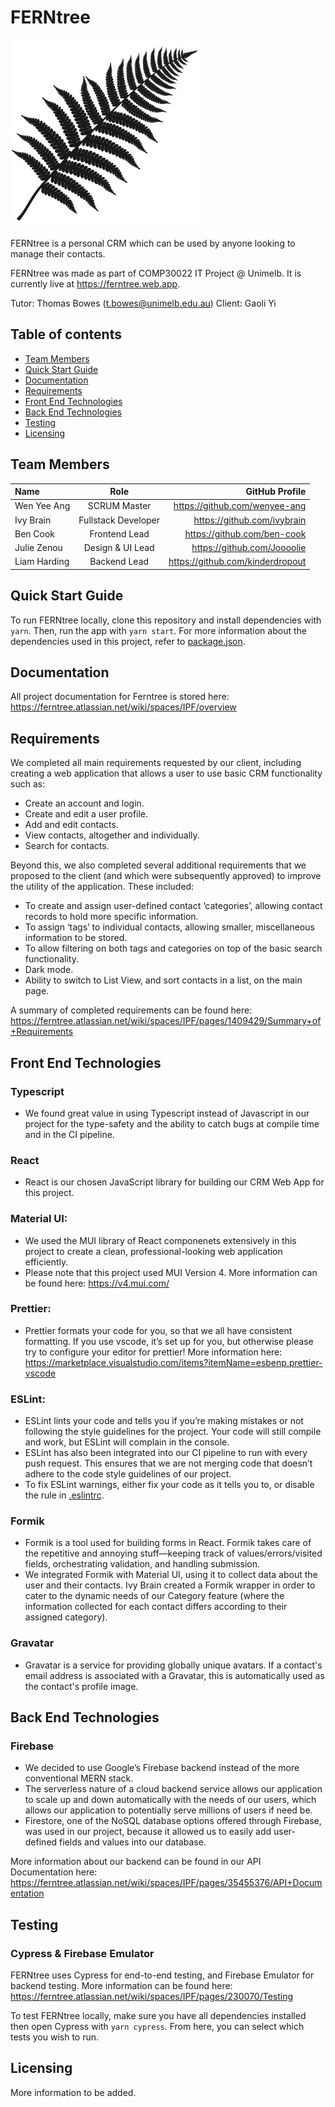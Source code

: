 
# FERNtree

<p align="left">
  <img src="https://github.com/ben-cook/FERNtree/blob/main/src/components/logoBlack.svg"  width="300" >
</p>

FERNtree is a personal CRM which can be used by anyone looking to manage their contacts.

FERNtree was made as part of COMP30022 IT Project @ Unimelb. It is currently live at https://ferntree.web.app.

Tutor: Thomas Bowes (t.bowes@unimelb.edu.au)
Client: Gaoli Yi


## Table of contents
* [Team Members](#team-members)
* [Quick Start Guide](#quick-start)
* [Documentation](#documentation)
* [Requirements](#requirements)
* [Front End Technologies](#front-end-technologies)
* [Back End Technologies](#back-end-technologies)
* [Testing](#testing)
* [Licensing](#licensing)

<a name="team-members"></a>
## Team Members
| Name | Role | GitHub Profile |
| :---         |     :---:      |          ---: |
| Wen Yee Ang  | SCRUM Master     |  https://github.com/wenyee-ang |
| Ivy Brain    | Fullstack Developer      |  https://github.com/ivybrain |
| Ben Cook    | Frontend Lead      |  https://github.com/ben-cook |
| Julie Zenou  | Design & UI Lead      |  https://github.com/Joooolie |
| Liam Harding  | Backend Lead      |  https://github.com/kinderdropout |

<a name="quick-start"></a>
## Quick Start Guide

To run FERNtree locally, clone this repository and install dependencies with `yarn`.
Then, run the app with `yarn start`.
For more information about the dependencies used in this project, refer to [package.json](https://github.com/ben-cook/FERNtree/blob/main/package.json).

<a name="documentation"></a>
## Documentation

All project documentation for Ferntree is stored here: https://ferntree.atlassian.net/wiki/spaces/IPF/overview

<a name="requirements"></a>
## Requirements

We completed all main requirements requested by our client, including creating a web application that allows a user to use basic CRM functionality such as:
- Create an account and login.
- Create and edit a user profile.
- Add and edit contacts.
- View contacts, altogether and individually.
- Search for contacts.

Beyond this, we also completed several additional requirements that we proposed to the client (and which were subsequently approved) to improve the utility of the application. These included:
- To create and assign user-defined contact ‘categories’, allowing contact records to hold more specific information.
- To assign ‘tags’ to individual contacts, allowing smaller, miscellaneous information to be stored.
- To allow filtering on both tags and categories on top of the basic search functionality.
- Dark mode.
- Ability to switch to List View, and sort contacts in a list, on the main page.

A summary of completed requirements can be found here:
https://ferntree.atlassian.net/wiki/spaces/IPF/pages/1409429/Summary+of+Requirements


<a name="front-end-technologies"></a>
## Front End Technologies

### Typescript 
- We found great value in using Typescript instead of Javascript in our project for the type-safety and the ability to catch bugs at compile time and in the CI pipeline.

### React
- React is our chosen JavaScript library for building our CRM Web App for this project. 

### Material UI:
- We used the MUI library of React componenets extensively in this project to create a clean, professional-looking web application efficiently. 
- Please note that this project used MUI Version 4. More information can be found here: https://v4.mui.com/ 

### Prettier:
- Prettier formats your code for you, so that we all have consistent formatting. If you use vscode, it’s set up for you, but otherwise please try to configure your editor for prettier! More information here: https://marketplace.visualstudio.com/items?itemName=esbenp.prettier-vscode  

### ESLint:
- ESLint lints your code and tells you if you’re making mistakes or not following the style guidelines for the project. Your code will still compile and work, but ESLint will complain in the console.
- ESLint has also been integrated into our CI pipeline to run with every push request. This ensures that we are not merging code that doesn’t adhere to the code style guidelines of our project.
- To fix ESLint warnings, either fix your code as it tells you to, or disable the rule in [.eslintrc](https://github.com/ben-cook/FERNtree/blob/main/.eslintrc).

### Formik
- Formik is a tool  used for building forms in React. Formik takes care of the repetitive and annoying stuff—keeping track of values/errors/visited fields, orchestrating validation, and handling submission.
- We integrated Formik with Material UI, using it to collect data about the user and their contacts. Ivy Brain created a Formik wrapper in order to cater to the dynamic needs of our Category feature (where the information collected for each contact differs according to their assigned category).
 
### Gravatar
- Gravatar is a service for providing globally unique avatars. If a contact's email address is associated with a Gravatar, this is automatically used as the contact's profile image.
 

<a name="back-end-technologies"></a>
## Back End Technologies

### Firebase
- We decided to use Google’s Firebase backend instead of the more conventional MERN stack.
- The serverless nature of a cloud backend service allows our application to scale up and down automatically with the needs of our users, which allows our application to potentially serve millions of users if need be.
- Firestore, one of the NoSQL database options offered through Firebase, was used in our project, because it allowed us to easily add user-defined fields and values into our database.

More information about our backend can be found in our API Documentation here: https://ferntree.atlassian.net/wiki/spaces/IPF/pages/35455376/API+Documentation


<a name="testing"></a>
## Testing

### Cypress & Firebase Emulator
FERNtree uses Cypress for end-to-end testing, and Firebase Emulator for backend testing. More information can be found here: https://ferntree.atlassian.net/wiki/spaces/IPF/pages/230070/Testing

To test FERNtree locally, make sure you have all dependencies installed then open Cypress with `yarn cypress`. From here, you can select which tests you wish to run.


<a name="licensing"></a>
## Licensing
More information to be added.
